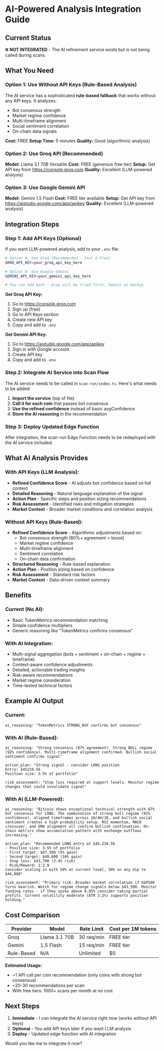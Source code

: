 # AI-Powered Analysis Integration Guide

## Current Status
❌ **NOT INTEGRATED** - The AI refinement service exists but is not being called during scans.

## What You Need

### Option 1: Use Without API Keys (Rule-Based Analysis)
The AI service has a sophisticated **rule-based fallback** that works without any API keys. It analyzes:
- Bot consensus strength
- Market regime confidence
- Multi-timeframe alignment
- Social sentiment correlation
- On-chain data signals

**Cost:** FREE
**Setup Time:** 5 minutes
**Quality:** Good (algorithmic analysis)

### Option 2: Use Groq API (Recommended)
**Model:** Llama 3.1 70B Versatile
**Cost:** FREE (generous free tier)
**Setup:** Get API key from https://console.groq.com
**Quality:** Excellent (LLM-powered analysis)

### Option 3: Use Google Gemini API
**Model:** Gemini 1.5 Flash
**Cost:** FREE tier available
**Setup:** Get API key from https://aistudio.google.com/app/apikey
**Quality:** Excellent (LLM-powered analysis)

## Integration Steps

### Step 1: Add API Keys (Optional)

If you want LLM-powered analysis, add to your `.env` file:

```bash
# Option A: Use Groq (Recommended - Fast & Free)
GROQ_API_KEY=your_groq_api_key_here

# Option B: Use Google Gemini
GEMINI_API_KEY=your_gemini_api_key_here

# You can add both - Groq will be tried first, Gemini as backup
```

**Get Groq API Key:**
1. Go to https://console.groq.com
2. Sign up (free)
3. Go to API Keys section
4. Create new API key
5. Copy and add to `.env`

**Get Gemini API Key:**
1. Go to https://aistudio.google.com/app/apikey
2. Sign in with Google account
3. Create API key
4. Copy and add to `.env`

### Step 2: Integrate AI Service into Scan Flow

The AI service needs to be called in `scan-run/index.ts`. Here's what needs to be added:

1. **Import the service** (top of file)
2. **Call it for each coin** that passes bot consensus
3. **Use the refined confidence** instead of basic avgConfidence
4. **Store the AI reasoning** in the recommendation

### Step 3: Deploy Updated Edge Function

After integration, the scan-run Edge Function needs to be redeployed with the AI service included.

## What AI Analysis Provides

### With API Keys (LLM Analysis):
- **Refined Confidence Score** - AI adjusts bot confidence based on full context
- **Detailed Reasoning** - Natural language explanation of the signal
- **Action Plan** - Specific steps and position sizing recommendations
- **Risk Assessment** - Identified risks and mitigation strategies
- **Market Context** - Broader market conditions and correlation analysis

### Without API Keys (Rule-Based):
- **Refined Confidence Score** - Algorithmic adjustments based on:
  - Bot consensus strength (80%+ agreement = boost)
  - Market regime confidence
  - Multi-timeframe alignment
  - Sentiment correlation
  - On-chain data confirmation
- **Structured Reasoning** - Rule-based explanation
- **Action Plan** - Position sizing based on confidence
- **Risk Assessment** - Standard risk factors
- **Market Context** - Data-driven context summary

## Benefits

### Current (No AI):
- Basic TokenMetrics recommendation matching
- Simple confidence multipliers
- Generic reasoning like "TokenMetrics confirms consensus"

### With AI Integration:
- Multi-signal aggregation (bots + sentiment + on-chain + regime + timeframe)
- Context-aware confidence adjustments
- Detailed, actionable trading insights
- Risk-aware recommendations
- Market regime consideration
- Time-tested technical factors

## Example AI Output

### Current:
```
ai_reasoning: "TokenMetrics STRONG_BUY confirms bot consensus"
```

### With AI (Rule-Based):
```
ai_reasoning: "Strong consensus (87% agreement). Strong BULL regime (92% confidence). Multi-timeframe alignment confirmed. Bullish social sentiment confirms signal"

action_plan: "Strong signal - consider LONG position
Entry: $45234.56
Position size: 3-5% of portfolio"

risk_assessment: "Stop loss required at support levels. Monitor regime changes that could invalidate signal"
```

### With AI (LLM-Powered):
```
ai_reasoning: "Bitcoin shows exceptional technical strength with 87% bot consensus for LONG. The combination of strong bull regime (92% confidence), aligned timeframes across 1H/4H/1D, and bullish social sentiment creates a high-probability setup. RSI momentum, MACD crossover, and EMA alignment all confirm bullish continuation. On-chain metrics show accumulation pattern with exchange outflows increasing."

action_plan: "Recommended LONG entry at $45,234.56
- Position size: 3-5% of portfolio
- First target: $47,500 (5% gain)
- Second target: $49,800 (10% gain)
- Stop loss: $43,700 (3.4% risk)
- Risk/Reward: 1:2.9
Consider scaling in with 50% at current level, 50% on any dip to $44,800"

risk_assessment: "Primary risk: Broader market correlation if S&P500 turns bearish. Watch for regime change signals below $43,500. Monitor funding rates - if they spike above 0.05% consider taking partial profits. Current volatility moderate (ATR 3.2%) supports position holding."
```

## Cost Comparison

| Provider | Model | Rate Limit | Cost per 1M tokens |
|----------|-------|------------|-------------------|
| Groq | Llama 3.1 70B | 30 req/min | FREE tier |
| Gemini | 1.5 Flash | 15 req/min | FREE tier |
| Rule-Based | N/A | Unlimited | $0 |

**Estimated Usage:**
- ~1 API call per coin recommendation (only coins with strong bot consensus)
- ~20-30 recommendations per scan
- With free tiers: 1000+ scans per month at no cost

## Next Steps

1. **Immediate** - I can integrate the AI service right now (works without API keys)
2. **Optional** - You add API keys later if you want LLM analysis
3. **Deploy** - Updated edge function with AI integration

Would you like me to integrate it now?
